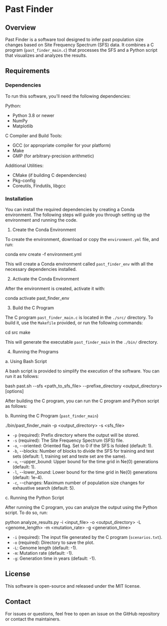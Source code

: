 # Past Finder

## Overview

Past Finder is a software tool designed to infer past population size changes based on Site Frequency Spectrum (SFS) data. It combines a C program (`past_finder_main.c`) that processes the SFS and a Python script that visualizes and analyzes the results.

## Requirements

### Dependencies

To run this software, you'll need the following dependencies:

Python:
- Python 3.8 or newer
- NumPy
- Matplotlib

C Compiler and Build Tools:
- GCC (or appropriate compiler for your platform)
- Make
- GMP (for arbitrary-precision arithmetic)

Additional Utilities:
- CMake (if building C dependencies)
- Pkg-config
- Coreutils, Findutils, libgcc

### Installation

You can install the required dependencies by creating a Conda environment. The following steps will guide you through setting up the environment and running the code.

1. Create the Conda Environment

To create the environment, download or copy the `environment.yml` file, and run:

conda env create -f environment.yml

This will create a Conda environment called `past_finder_env` with all the necessary dependencies installed.

2. Activate the Conda Environment

After the environment is created, activate it with:

conda activate past_finder_env

3. Build the C Program

The C program `past_finder_main.c` is located in the `./src/` directory. To build it, use the `Makefile` provided, or run the following commands:

cd src
make

This will generate the executable `past_finder_main` in the `./bin/` directory.

4. Running the Programs

a. Using Bash Script

A bash script is provided to simplify the execution of the software. You can run it as follows:

bash past.sh --sfs <path_to_sfs_file> --prefixe_directory <output_directory> [options]

After building the C program, you can run the C program and Python script as follows:

b. Running the C Program (`past_finder_main`)

./bin/past_finder_main -p <output_directory> -s <sfs_file> 

- `-p` (required): Prefix directory where the output will be stored.
- `-s` (required): The Site Frequency Spectrum (SFS) file.
- `-o`, --oriented: Oriented flag. Set to 0 if the SFS is folded (default: 1).
- `-b`, --blocks: Number of blocks to divide the SFS for training and test sets (default: 1, training set and teste set are the same).
- `-u`, --upper_bound: Upper bound for the time grid in Ne(0) generations (default: 1).
- `-l`, --lower_bound: Lower bound for the time grid in Ne(0) generations (default: 1e-4).
- `-c`, --changes: Maximum number of population size changes for exhaustive search (default: 5).


c. Running the Python Script

After running the C program, you can analyze the output using the Python script. To do so, run:

python analyze_results.py -i <input_file> -o <output_directory> -L <genome_length> -m <mutation_rate> -g <generation_time>

- `-i` (required): The input file generated by the C program (`scenarios.txt`).
- `-o` (required): Directory to save the plot.
- `-L`: Genome length (default: -1).
- `-m`: Mutation rate (default: -1).
- `-g`: Generation time in years (default: -1).

## License

This software is open-source and released under the MIT license.

## Contact

For issues or questions, feel free to open an issue on the GitHub repository or contact the maintainers.
